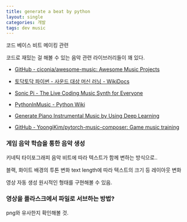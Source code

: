 ```yaml
---
title: generate a beat by python  
layout: single 
categories: 개발 
tags: dev music
---
```


 코드 베이스 비트 메이킹 관련

코드로 재밌는 걸 해볼 수 있는 음악 관련 라이브러리들이 꽤 있다.

* [GitHub - ciconia/awesome-music: Awesome Music Projects](https://github.com/ciconia/awesome-music)

* [토닥토닥 파이썬 - 사운드 대상 머신 러닝 - WikiDocs](https://wikidocs.net/book/2961)

* [Sonic Pi - The Live Coding Music Synth for Everyone](https://sonic-pi.net/)

* [PythonInMusic - Python Wiki](https://wiki.python.org/moin/PythonInMusic)

* [Generate Piano Instrumental Music by Using Deep Learning](https://towardsdatascience.com/generate-piano-instrumental-music-by-using-deep-learning-80ac35cdbd2e)

* [GitHub - YoongiKim/pytorch-music-composer: Game music training](https://github.com/YoongiKim/pytorch-music-composer?fbclid=IwAR1TDcbD_jtRwHuLAZzmDF70xcwsm4Z0IBqdhCEEjYRhHs1S6PVZYT0vGOg)

### 게임 음악 학습을 통한 음악 생성
키네틱 타이포그래피
음악 비트에 따라 텍스트가 함께 변하는 방식으로..

블랙, 화이트 배경의 투톤 변화
text length에 따라 텍스트의 크기 등 레이아웃 변화

영상 자동 생성 원시적인 형태를 구현해볼 수 있음.

### 영상을 플라스크에서 파일로 서브하는 방법?
png와 유사한지 확인해볼 것.


